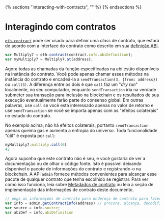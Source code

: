 {% sections "interacting-with-contracts", "" %}
{% endsections %}

<!-- "git+https://github.com/ethereum/go-ethereum.wiki.git/Contracts-and-Transactions.md" -->

# Interagindo com contratos

[`eth.contract`](https://github.com/ethereum/wiki/wiki/JavaScript-API#web3ethcontract) pode ser usado para definir uma _class_ de contrato, que estará de acordo com a interface do contrato como descrito em sua [definição ABI](https://github.com/ethereum/wiki/wiki/Ethereum-Contract-ABI).

```js
var Multiply7 = eth.contract(contract.info.abiDefinition);
var myMultiply7 = Multiply7.at(address);
```

Agora todas as chamadas da função especificadas na abi estão disponíveis na instância do contrato. Você pode apenas chamar esses métodos na instância do contrato e encadeá-la a `sendTransaction(3, {from: address})` ou `call(3)`. A diferença entre os dois é que `call` faz um "*dry run*" localmente, no seu computador, enquanto `sendTransaction` iria na verdade submeter sua transação para inclusão na blockchain e os resultados de sua execução eventualmente farão parte do consenso global. Em outras palavras, use `call` se você está interessado apenas no valor de retorno e use `sendTransaction` se você se importa apenas com os "efeitos colaterais" no estado do contrato.

No exemplo acima, não há efeitos colaterais, portanto `sendTransaction` apenas queima gas e aumenta a entropia do universo. Toda funcionalidade "útil" é exposta por `call`:

```js
myMultiply7.multiply.call(6)
42
```

Agora suponha que este contrato não é seu, e você gostaria de ver a documentação ou de olhar o código fonte.
Isto é possível deixando disponível o pacote de informações do contrato e registrando-o na blockchain.
A API `admin` fornece métodos convenientes para alcançar esse pacote de qualquer contrato que tenha escolhido se registrar.
Para ver como isso funciona, leia sobre [Metadados de contrato](https://github.com/ethereum/wiki/wiki/Contract-metadata) ou leia a seção de implementação das informações de contrato deste documento.

```js
// pega as informações de contrato para endereço de contrato para fazer verificação manual
var info = admin.getContractInfo(address) // procura, alcança, decodifica
var source = info.source;
var abiDef = info.abiDefinition